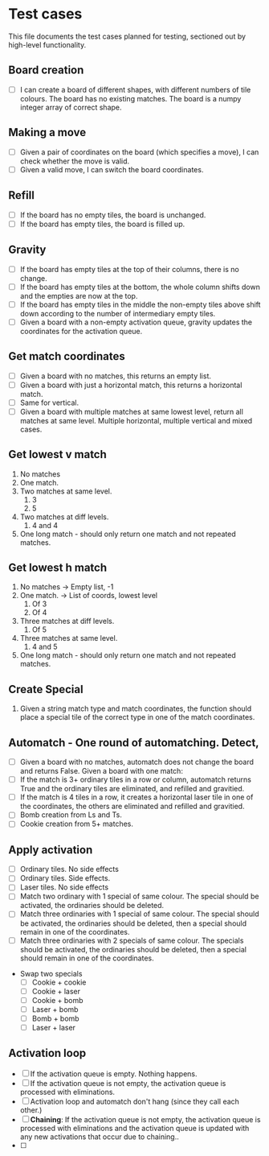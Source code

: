 # Test cases

This file documents the test cases planned for testing, sectioned out by high-level functionality.

## Board creation

- [ ] I can create a board of different shapes, with different numbers of tile colours. The board has no existing matches. The board is a numpy integer array of correct shape.

## Making a move

- [ ] Given a pair of coordinates on the board (which specifies a move), I can check whether the move is valid.
- [ ] Given a valid move, I can switch the board coordinates.

## Refill

- [ ] If the board has no empty tiles, the board is unchanged.
- [ ] If the board has empty tiles, the board is filled up.

## Gravity

- [ ] If the board has empty tiles at the top of their columns, there is no change.
- [ ] If the board has empty tiles at the bottom, the whole column shifts down and the empties are now at the top.
- [ ] If the board has empty tiles in the middle the non-empty tiles above shift down according to the number of intermediary empty tiles.
- [ ] Given a board with a non-empty activation queue, gravity updates the coordinates for the activation queue.

## Get match coordinates

- [ ] Given a board with no matches, this returns an empty list.
- [ ] Given a board with just a horizontal match, this returns a horizontal match.
- [ ] Same for vertical.
- [ ] Given a board with multiple matches at same lowest level, return all matches at same level. Multiple horizontal, multiple vertical and mixed cases.

## Get lowest v match

1. No matches
2. One match.
3. Two matches at same level.
   1. 3
   2. 5
4. Two matches at diff levels.
   1. 4 and 4
5. One long match - should only return one match and not repeated matches.

## Get lowest h match

1. No matches -> Empty list, -1
2. One match. -> List of coords, lowest level
   1. Of 3
   2. Of 4
3. Three matches at diff levels.
   1. Of 5
4. Three matches at same level.
   1. 4 and 5
5. One long match - should only return one match and not repeated matches.

## Create Special

1. Given a string match type and match coordinates, the function should place a special tile of the correct type in one of the match coordinates.

## Automatch - One round of automatching. Detect,

- [ ] Given a board with no matches, automatch does not change the board and returns False.
      Given a board with one match:
- [ ] If the match is 3+ ordinary tiles in a row or column, automatch returns True and the ordinary tiles are eliminated, and refilled and gravitied.
- [ ] If the match is 4 tiles in a row, it creates a horizontal laser tile in one of the coordinates, the others are eliminated and refilled and gravitied.
- [ ] Bomb creation from Ls and Ts.
- [ ] Cookie creation from 5+ matches.

## Apply activation

- [ ] Ordinary tiles. No side effects
- [ ] Ordinary tiles. Side effects.
- [ ] Laser tiles. No side effects
- [ ] Match two ordinary with 1 special of same colour. The special should be activated, the ordinaries should be deleted.
- [ ] Match three ordinaries with 1 special of same colour. The special should be activated, the ordinaries should be deleted, then a special should remain in one of the coordinates.
- [ ] Match three ordinaries with 2 specials of same colour. The specials should be activated, the ordinaries should be deleted, then a special should remain in one of the coordinates.
- Swap two specials
  - [ ] Cookie + cookie
  - [ ] Cookie + laser
  - [ ] Cookie + bomb
  - [ ] Laser + bomb
  - [ ] Bomb + bomb
  - [ ] Laser + laser

## Activation loop

- [ ] If the activation queue is empty. Nothing happens.
- [ ] If the activation queue is not empty, the activation queue is processed with eliminations.
- [ ] Activation loop and automatch don't hang (since they call each other.)
- [ ] **Chaining**: If the activation queue is not empty, the activation queue is processed with eliminations and the activation queue is updated with any new activations that occur due to chaining..
- [ ]
